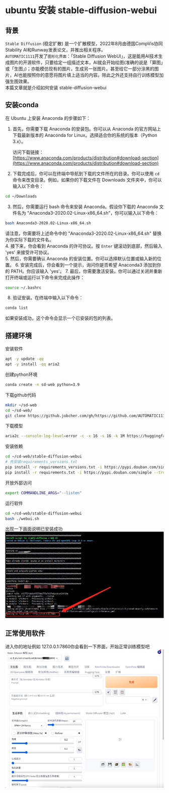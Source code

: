 # ubuntu 安装 stable-diffusion-webui

## 背景
`Stable Diffusion` (稳定扩散) 是一个扩散模型，2022年8月由德国CompVis协同Stability AI和Runway发表论文，并推出相关程序。  
`AUTOMATIC1111`开发了`图形化界面`：「Stable Diffusion WebUI」，这是能用AI技术生成图片的开源软件，只要给定一组描述文本，AI就会开始绘图(准确的说是「算图」或「生图」)；亦能模仿现有的图片，生成另一张图片。甚至给它一部分涂黑的图片，AI也能按照你的意愿将图片填上适当的内容。除此之外还支持自行训练模型加强生图效果。  
本篇文章就是介绍如何安装 stable-diffusion-webui  
## 安装conda
在 Ubuntu 上安装 Anaconda 的步骤如下：  
  
1. 首先，你需要下载 Anaconda 的安装包。你可以从 Anaconda 的官方网站上下载最新版本的 Anaconda for Linux。选择适合你的系统的版本（Python 3.x）。  
  
   访问下载链接：[https://www.anaconda.com/products/distribution#download-section](https://www.anaconda.com/products/distribution#download-section)  
  
2. 下载完成后，你可以在终端中导航到下载的文件所在的目录。你可以使用 `cd` 命令来改变目录。例如，如果你的下载文件在 Downloads 文件夹中，你可以输入以下命令：
  
```bash
cd ~/Downloads
```

3. 然后，你需要运行 bash 命令来安装 Anaconda。假设你下载的 Anaconda 文件名为 "Anaconda3-2020.02-Linux-x86_64.sh"，你可以输入以下命令：

```bash
bash Anaconda3-2020.02-Linux-x86_64.sh
```
请注意，你需要将上述命令中的 "Anaconda3-2020.02-Linux-x86_64.sh" 替换为你实际下载的文件名。  
4. 接下来，你会看到 Anaconda 的许可协议。按 `Enter` 键滚动到底部，然后输入 'yes' 来接受许可协议。  
5. 然后，你需要确认 Anaconda 的安装位置。你可以选择默认位置或输入新的位置。
6. 安装完成后，你会看到一个提示，询问你是否希望 Anaconda3 添加到你的 PATH。你应该输入 'yes'。
7. 最后，你需要激活安装。你可以通过关闭并重新打开终端或运行以下命令来完成此操作：
```bash
source ~/.bashrc
```
8. 验证安装。在终端中输入以下命令：
```bash
conda list
```
如果安装成功，这个命令会显示一个已安装的包的列表。  
## 搭建环境
安装软件
```sh
apt -y update -qq
apt -y install -qq aria2
```
创建python环境
```sh
conda create -n sd-web python=3.9
```
下载github代码
```sh
mkdir ~/sd-web
cd ~/sd-web/
git clone https://github.jobcher.com/gh/https://github.com/AUTOMATIC1111/stable-diffusion-webui.git
```
下载模型
```sh
aria2c --console-log-level=error -c -x 16 -s 16 -k 1M https://huggingface.jobcher.com/https://huggingface.co/runwayml/stable-diffusion-v1-5/resolve/main/v1-5-pruned-emaonly.safetensors -d ~/sd-web/stable-diffusion-webui/extensions/sd-webui-controlnet/models -o v1-5-pruned-emaonly.safetensors
```
安装依赖
```sh
cd ~/cd-web/stable-diffusion-webui
# 先安装requirements_versions.txt
pip install -r requirements_versions.txt -i https://pypi.douban.com/simple --trusted-host=pypi.douban.com --verbose basicsr --use-pep517
pip install -r requirements.txt -i https://pypi.douban.com/simple --trusted-host=pypi.douban.com --verbose basicsr --use-pep517
```
开放外部访问
```sh
export COMMANDLINE_ARGS="--listen"
```
运行软件
```sh
cd ~/cd-web/stable-diffusion-webui
bash ./webui.sh
```
出现一下画面说明已安装成功  
![success](/images/1704866846903.jpg)  
## 正常使用软件
进入你的地址例如 127.0.0.1:7860你会看到一下界面，开始正常训练模型吧    
![demo](/images/1704867402210.jpg)  

